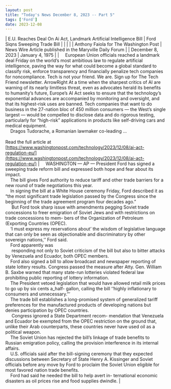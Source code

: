 ```yaml
---
layout: post
title: "Today's News December 8, 2023 -- Part 5"
tags: ['Ford']
date: 2023-12-08
---
```


| E.U. Reaches Deal On Ai Act, Landmark Artificial Intelligence Bill | Ford Siqns Sweeping Trade Bill |
|  |  |
| Anthony Faiola for The Washington Post | News Wire Article published in the Maryville Daily Forum |
| December 8, 2023 | January 4, 1975 |
| &nbsp;&nbsp;&nbsp;&nbsp;European Union officials reached a landmark deal Friday on the world’s most ambitious law to regulate artificial intelligence, paving the way for what could become a global standard to classify risk, enforce transparency and financially penalize tech companies for noncompliance. Tech is not your friend. We are. Sign up for The Tech Friend newsletter. ArrowRight At a time when the sharpest critics of AI are warning of its nearly limitless threat, even as advocates herald its benefits to humanity’s future, Europe’s AI Act seeks to ensure that the technology’s exponential advances are accompanied by monitoring and oversight, and that its highest-risk uses are banned. Tech companies that want to do business in the 27-nation bloc of 450 million consumers — the West’s single largest — would be compelled to disclose data and do rigorous testing, particularly for “high-risk” applications in products like self-driving cars and medical equipment.<br>&nbsp;&nbsp;&nbsp;&nbsp;Dragos Tudorache, a Romanian lawmaker co-leading ...<br><br>Read the full article at<br>[https://www.washingtonpost.com/technology/2023/12/08/ai-act-regulation-eu/](https://www.washingtonpost.com/technology/2023/12/08/ai-act-regulation-eu/) | &nbsp;&nbsp;&nbsp;&nbsp;WASHINGTON — AP — President Ford has signed a sweeping trade reform bill and expressed both hope and fear about its impact.<br>&nbsp;&nbsp;&nbsp;&nbsp;The bill gives Ford authority to reduce tariff and other trade barriers for a new round of trade negotiations this year.<br>&nbsp;&nbsp;&nbsp;&nbsp;In signing the bill at a White House ceremony Friday, Ford described it as “the most significant trade legislation passed by the Congress since the beginning of the trade agreement program four decades ago.”<br>&nbsp;&nbsp;&nbsp;&nbsp; But Ford took sharp issue with amendments pegging Soviet trade concessions to freer emigration of Soviet Jews and with restrictions on trade concessions to mem- bers of the Organization of Petroleum (Exporting Countries (OPEC).<br>&nbsp;&nbsp;&nbsp;&nbsp;‘I must express my reservations about’ the wisdom of legislative language that can only be seen as objectionable and discriminatory by other sovereign nations,’’ Ford said.<br>&nbsp;&nbsp;&nbsp;&nbsp;Ford apparently was<br>&nbsp;&nbsp;&nbsp;&nbsp; responding not only to Soviet criticism of the bill but also to bitter attacks by Venezuela and Ecuador, both OPEC members.<br>&nbsp;&nbsp;&nbsp;&nbsp;Ford also signed a bill to allow broadcast and newspaper reporting of state lottery results. Congress passed the measure after Atty. Gen. William B. Saxbe warned that many state-run lotteries violated federal law prohibiting public reporting of lottery information.<br>&nbsp;&nbsp;&nbsp;&nbsp;The President vetoed legislation that would have allowed retail milk prices to go up by six cents a_half- gallon, calling the bill ‘‘highly inflationary to consumers and unnecessary.”’<br>&nbsp;&nbsp;&nbsp;&nbsp;The trade bill establishes a long-promised system of generalized tariff preferences for the manufactured products of developing nations but denies participation by OPEC countries.<br>&nbsp;&nbsp;&nbsp;&nbsp; Congress ignored a State Department recom- mendation that Venezuela and Ecuador be exempted from the OPEC restriction on the ground that, unlike their Arab counterparts, these countries never have used oil as a political weapon.<br>&nbsp;&nbsp;&nbsp;&nbsp;The Soviet Union has rejected the bill’s linkage of trade benefits to Russian emigration policy, calling the provision interference in its internal affairs.<br>&nbsp;&nbsp;&nbsp;&nbsp;U.S. officials said after the bill-signing ceremony that they expected discussions between Secretary of State Henry A. Kissinger and Soviet officials before any move by Ford to proclaim the Soviet Union eligible for most favored nation trade benefits.<br>&nbsp;&nbsp;&nbsp;&nbsp;Ford had said he needed the bill to help avert  in- ternational economic disasters as oil prices rise and food supplies dwindle.  |